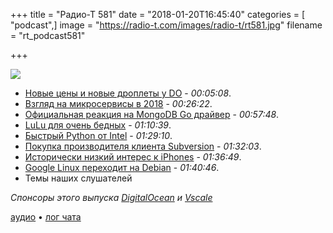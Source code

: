 +++
title = "Радио-Т 581"
date = "2018-01-20T16:45:40"
categories = [ "podcast",]
image = "https://radio-t.com/images/radio-t/rt581.jpg"
filename = "rt_podcast581"

+++

![](https://radio-t.com/images/radio-t/rt581.jpg)

- [Новые цены и новые дроплеты у DO](https://blog.digitalocean.com/new-droplet-plans/) - *00:05:08*.
- [Взгляд на микросервисы в 2018](http://www.dwmkerr.com/the-death-of-microservice-madness-in-2018/) - *00:26:22*.
- [Официальная реакция на MongoDB Go драйвер](https://engineering.mongodb.com/post/considering-the-community-effects-of-introducing-an-official-golang-mongodb-driver) - *00:57:48*.
- [LuLu для очень бедных](https://objective-see.com/products/lulu.html) - *01:10:39*.
- [Быстрый Python от Intel](https://software.seek.intel.com/python-distribution) - *01:29:10*.
- [Покупка производителя клиента Subversion](https://techcrunch.com/2018/01/18/assembla-acquires-cornerstone-a-subversion-client-for-macos/) - *01:32:03*.
- [Исторически низкий интерес к iPhones](http://bgr.com/2018/01/18/iphone-x-sales-vs-iphone-8-survey-data/) - *01:36:49*.
- [Google Linux переходит на Debian](http://www.androidpolice.com/2018/01/19/googles-linux-workstations-switching-ubuntu-debian/) - *01:40:46*.
- Темы наших слушателей

*Спонсоры этого выпуска [DigitalOcean](https://www.digitalocean.com) и [Vscale](http://bit.ly/radio-t_vscale)*

[аудио](http://cdn.radio-t.com/rt_podcast581.mp3) • [лог чата](http://chat.radio-t.com/logs/radio-t-581.html)
<audio src="http://cdn.radio-t.com/rt_podcast581.mp3" preload="none"></audio>